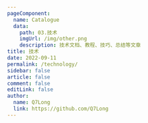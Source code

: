 ```yaml
---
pageComponent:
  name: Catalogue
  data:
    path: 03.技术
    imgUrl: /img/other.png
    description: 技术文档、教程、技巧、总结等文章
title: 技术
date: 2022-09-11 
permalink: /technology/
sidebar: false
article: false
comment: false
editLink: false
author:
  name: Q7Long
  link: https://github.com/Q7Long
---
```


